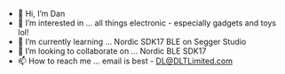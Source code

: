 - 👋 Hi, I’m Dan 
- 👀 I’m interested in ... all things electronic - especially gadgets and toys lol!
- 🌱 I’m currently learning ... Nordic SDK17 BLE on Segger Studio
- 💞️ I’m looking to collaborate on ... Nordic BLE SDK17
- 📫 How to reach me ... email is best - DL@DLTLimited.com

<!---
DLTLimited/DLTLimited is a ✨ special ✨ repository because its `README.md` (this file) appears on your GitHub profile.
You can click the Preview link to take a look at your changes.
--->
